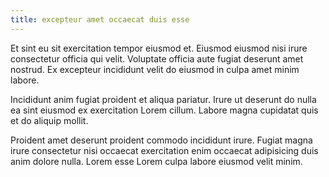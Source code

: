 ```yaml
---
title: excepteur amet occaecat duis esse
---
```


Et sint eu sit exercitation tempor eiusmod et. Eiusmod eiusmod nisi irure consectetur officia qui velit. Voluptate officia aute fugiat deserunt amet nostrud. Ex excepteur incididunt velit do eiusmod in culpa amet minim labore.

Incididunt anim fugiat proident et aliqua pariatur. Irure ut deserunt do nulla ea sint eiusmod ex exercitation Lorem cillum. Labore magna cupidatat quis et do aliquip mollit.

Proident amet deserunt proident commodo incididunt irure. Fugiat magna irure consectetur nisi occaecat exercitation enim occaecat adipisicing duis anim dolore nulla. Lorem esse Lorem culpa labore eiusmod velit minim.